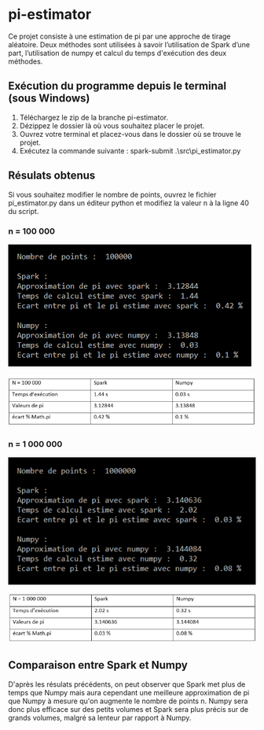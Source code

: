 # pi-estimator
Ce projet consiste à une estimation de pi par une approche de tirage aléatoire. Deux méthodes sont utilisées à savoir l’utilisation de Spark d’une part, l’utilisation de numpy et calcul du temps d'exécution des deux méthodes.

## Exécution du programme depuis le terminal (sous Windows)
  1) Téléchargez le zip de la branche pi-estimator.
  2) Dézippez le dossier là où vous souhaitez placer le projet.
  3) Ouvrez votre terminal et placez-vous dans le dossier où se trouve le projet.
  4) Exécutez la commande suivante : spark-submit .\src\pi_estimator.py

## Résulats obtenus
Si vous souhaitez modifier le nombre de points, ouvrez le fichier pi_estimator.py dans un éditeur python et modifiez la valeur n à la ligne 40 du script.

### n = 100 000

![alt text](https://github.com/AxelleT/pi-estimator/blob/pi-estimator/results/results_100_000.png?raw=true)

![alt text](https://github.com/AxelleT/pi-estimator/blob/pi-estimator/results/tableau_100_000.png?raw=true)

### n = 1 000 000

![alt text](https://github.com/AxelleT/pi-estimator/blob/pi-estimator/results/results_1_000_000.png?raw=true)

![alt text](https://github.com/AxelleT/pi-estimator/blob/pi-estimator/results/tableau_1_000_000.png?raw=true)

## Comparaison entre Spark et Numpy
D'après les résulats précédents, on peut observer que Spark met plus de temps que Numpy mais aura cependant une meilleure approximation de pi que Numpy à mesure qu'on augmente le nombre de points n.
Numpy sera donc plus efficace sur des petits volumes et Spark sera plus précis sur de grands volumes, malgré sa lenteur par rapport à Numpy.
